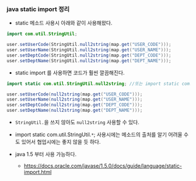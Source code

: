 ### java static import 정리

* static 메소드 사용시 아래와 같이 사용해왔다.
```java
import com.util.StringUtil;

user.setUserCode(StringUtil.null2string(map.get("USER_CODE")));
user.setUserName(StringUtil.null2string(map.get("USER_NAME")));
user.setDeptCode(StringUtil.null2string(map.get("DEPT_CODE")));
user.setDeptName(StringUtil.null2string(map.get("DEPT_NAME")));
```

* static import 를 사용하면 코드가 훨씬 깔끔해진다.
```java
import static com.util.StringUtil.null2string; //또는 import static com.util.StringUtil.*;

user.setUserCode(null2string(map.get("USER_CODE")));
user.setUserName(null2string(map.get("USER_NAME")));
user.setDeptCode(null2string(map.get("DEPT_CODE")));
user.setDeptName(null2string(map.get("DEPT_NAME")));
```
  * <code>StringUtil.</code>을 쓰지 않아도 <code>null2string</code> 사용할 수 있다.

* import static com.util.StringUtil.<code>*</code>; 사용시에는 메소드의 출처를 알기 어려울 수도 있어서 협업시에는 좋지 않을 듯 하다.  
* java 1.5 부터 사용 가능하다.
  * https://docs.oracle.com/javase/1.5.0/docs/guide/language/static-import.html
